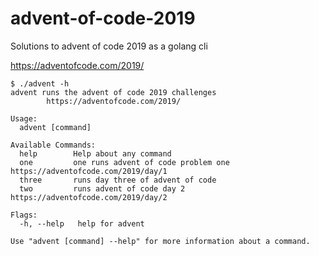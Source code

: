# advent-of-code-2019

Solutions to advent of code 2019 as a golang cli

https://adventofcode.com/2019/

```
$ ./advent -h
advent runs the advent of code 2019 challenges
        https://adventofcode.com/2019/

Usage:
  advent [command]

Available Commands:
  help        Help about any command
  one         one runs advent of code problem one https://adventofcode.com/2019/day/1
  three       runs day three of advent of code
  two         runs advent of code day 2 https://adventofcode.com/2019/day/2

Flags:
  -h, --help   help for advent

Use "advent [command] --help" for more information about a command.
```